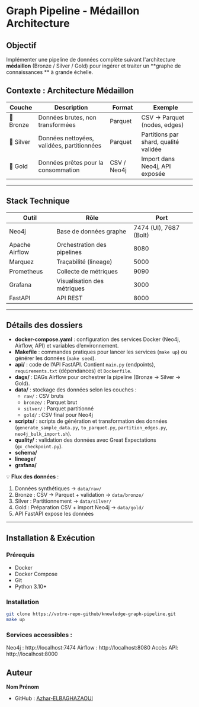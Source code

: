 # Graph Pipeline - Médaillon Architecture

## Objectif

Implémenter une pipeline de données complète suivant l'architecture **médaillon** (Bronze / Silver / Gold) pour ingérer et traiter un **graphe de connaissances ** à grande échelle.



## Contexte : Architecture Médaillon

| Couche | Description | Format | Exemple |
|--------|------------|--------|---------|
| 🥉 Bronze | Données brutes, non transformées | Parquet | CSV → Parquet (nodes, edges) |
| 🥈 Silver | Données nettoyées, validées, partitionnées | Parquet | Partitions par shard, qualité validée |
| 🥇 Gold | Données prêtes pour la consommation | CSV / Neo4j | Import dans Neo4j, API exposée |

---

## Stack Technique

| Outil | Rôle | Port |
|-------|------|------|
| Neo4j | Base de données graphe | 7474 (UI), 7687 (Bolt) |
| Apache Airflow | Orchestration des pipelines | 8080 |
| Marquez | Traçabilité (lineage) | 5000 |
| Prometheus | Collecte de métriques | 9090 |
| Grafana | Visualisation des métriques | 3000 |
| FastAPI | API REST | 8000 |

---


## Détails des dossiers

- **docker-compose.yaml** : configuration des services Docker (Neo4j, Airflow, API) et variables d’environnement.  
- **Makefile** : commandes pratiques pour lancer les services (`make up`) ou générer les données (`make seed`).  
- **api/** : code de l’API FastAPI. Contient `main.py` (endpoints), `requirements.txt` (dépendances) et `Dockerfile`.  
- **dags/** : DAGs Airflow pour orchestrer la pipeline (Bronze → Silver → Gold).  
- **data/** : stockage des données selon les couches :  
  - `raw/` : CSV bruts  
  - `bronze/` : Parquet brut  
  - `silver/` : Parquet partitionné  
  - `gold/` : CSV final pour Neo4j  
- **scripts/** : scripts de génération et transformation des données (`generate_sample_data.py`, `to_parquet.py`, `partition_edges.py`, `neo4j_bulk_import.sh`).  
- **quality/** : validation des données avec Great Expectations (`gx_checkpoint.py`).  
- **schema/**  
- **lineage/** 
- **grafana/** 

💡 **Flux des données** :  
1. Données synthétiques → `data/raw/`  
2. Bronze : CSV → Parquet + validation → `data/bronze/`  
3. Silver : Partitionnement → `data/silver/`  
4. Gold : Préparation CSV + import Neo4j → `data/gold/`  
5. API FastAPI expose les données  

---

## Installation & Exécution

### Prérequis

- Docker  
- Docker Compose  
- Git  
- Python 3.10+  

### Installation

```bash
git clone https://votre-repo-github/knowledge-graph-pipeline.git
make up
```
### Services accessibles :
Neo4j : http://localhost:7474
Airflow : http://localhost:8080
Accès API: http://localhost:8000


## Auteur

**Nom Prénom**  
- GitHub : [Azhar-ELBAGHAZAOUI](https://github.com/Azhar-ELBAGHAZAOUI)  